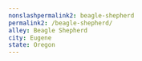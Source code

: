 ```yaml
---
﻿nonslashpermalink2: beagle-shepherd
permalink2: /beagle-shepherd/
alley: Beagle Shepherd
city: Eugene
state: Oregon
---
```

